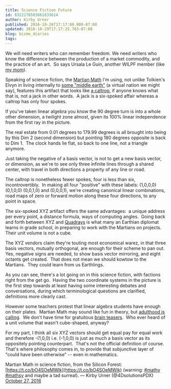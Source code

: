 ```yaml
---
title: Science Fiction Future
id: 8322276583661833614
author: Kirby Urner
published: 2016-10-26T17:17:00.000-07:00
updated: 2016-10-29T17:17:25.783-07:00
blog: bizmo_diaries
tags: 
---
```


We will need writers who can remember freedom.  We need writers who know the difference between the production of a market commodity, and the practice of an art.  So says Ursala Le Guin, another WILPF member (like [my mom](http://mybizmo.blogspot.com/2016/10/mystics.html)).

Speaking of science fiction, the [Martian Math](http://wikieducator.org/Martian_Math) I'm using, not unlike Tolkien's Elvyn in living internally to [some "middle earth"](http://controlroom.blogspot.com/2014/12/hobbit-economics.html) (a virtual nation we might say), features this artifact that looks like [a caltrop](http://mybizmo.blogspot.com/2015/09/manga-on-mul.html), if anyone knows what that is, not a jack in other words.  A jack is a six-spoked affair whereas a caltrop has only four spokes.

If you've taken linear algebra you know the 90 degree turn is into a whole other dimension, a twilight zone almost, given its 100% linear independence from the first ray in the picture.

The real estate from 0.01 degrees to 179.99 degrees is all brought into being by this Dim 2 (second dimension) but pointing 180 degrees opposite is back to Dim 1.  The clock hands lie flat, so back to one line, not a triangle anymore.

Just taking the negative of a basis vector, is not to get a new basis vector, or dimension, as we're to see only three infinite lines through a shared center, with travel in both directions a property of any line or road.

The caltrop is nonetheless fewer spokes, four is less than six, incontrovertibly.  In making all four "positive" with these labels: (1,0,0,0) (0,1,0,0) (0,0,1,0) and (0,0,0,1), we're creating canonical linear combinations, road maps of zero or forward motion along these four directions, to any point in space.

The six-spoked XYZ artifact offers the same advantages:  a unique address per every point, a distance formula, ways of computing angles.  Going back and forth between XYZ and [Quadrays](https://en.wikipedia.org/wiki/Quadray_coordinates) is what many an Earthian diplomat learns in grade school, in preparing to work with the Martians on projects.  Their unit volume is not a cube.

The XYZ vendors claim they're touting most economical warez, in that three basis vectors, mutually orthogonal, are enough for their scheme to pan out.  Yes, negative signs are needed, to show basis vector mirroring, and eight octants get created.  That does not mean we should kowtow to the Martians.  They could learn from us Earthlings.

As you can see, there's a lot going on in this science fiction, with factions right from the get go.  Having the two coordinate systems in the picture is the first step towards at least having some interesting debates and conversations, during which terminological questions are clarified, definitions more clearly cast.

However some teachers protest that linear algebra students have enough on their plates.  Martian Math may sound like fun in theory, but [adulthood is calling](http://controlroom.blogspot.com/2016/10/surveying-pedagogy.html).  We don't have time for gratuitous [brain teasers](http://mybizmo.blogspot.com/2005/12/heptagons.html).  Who ever heard of a unit volume that wasn't cube-shaped, anyway?

For my part, I think all six XYZ vectors should get equal pay for equal work and therefore -(1,0,0) i.e. (-1,0,0) is just as much a basis vector as its oppositely pointing counterpart.  That's not the official definition of course.  That's where philosophy comes in, to provide that subjunctive layer of "could have been otherwise" -- even in mathematics. 

Martian Math in science fiction, from the Silicon Forest: [https://t.co/bO4SOeMWIk](https://t.co/bO4SOeMWIk) (warning: [#mathy](https://twitter.com/hashtag/mathy?src=hash) [#mathsy](https://twitter.com/hashtag/mathsy?src=hash) and maybe a tad surreal).
— Kirby Urner (@4DsolutionsPDX) [October 27, 2016](https://twitter.com/4DsolutionsPDX/status/791513120808153088)